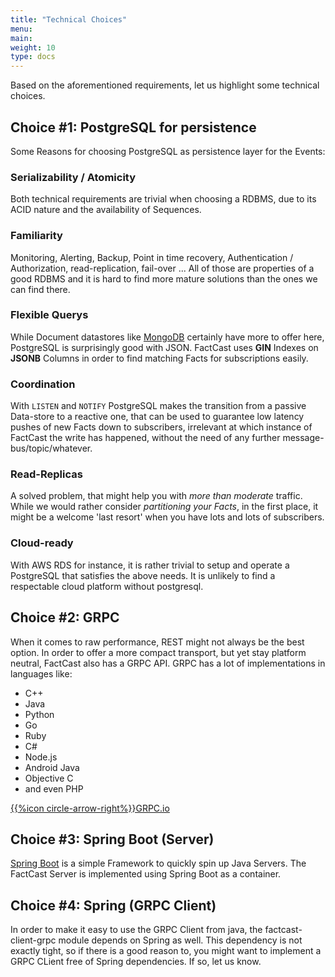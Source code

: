 ```yaml
---
title: "Technical Choices"
menu:
main:
weight: 10
type: docs
---
```


Based on the aforementioned requirements, let us highlight some technical choices.

## Choice #1: PostgreSQL for persistence

Some Reasons for choosing PostgreSQL as persistence layer for the Events:

### Serializability / Atomicity

Both technical requirements are trivial when choosing a RDBMS, due to its ACID nature and the availability of Sequences.

### Familiarity

Monitoring, Alerting, Backup, Point in time recovery, Authentication / Authorization, read-replication, fail-over ... All of those are properties of a good RDBMS and it is hard to find more mature solutions than the ones we can find there.

### Flexible Querys

While Document datastores like [MongoDB](https://mongodb.com) certainly have more to offer here, PostgreSQL is surprisingly good with JSON. FactCast uses **GIN** Indexes on **JSONB** Columns in order to find matching Facts for subscriptions easily.

### Coordination

With ```LISTEN``` and ```NOTIFY``` PostgreSQL makes the transition from a passive Data-store to a reactive one, that can be used to guarantee low latency pushes of new Facts down to subscribers, irrelevant at which instance of FactCast the write has happened, without the need of any further message-bus/topic/whatever.

### Read-Replicas

A solved problem, that might help you with *more than moderate* traffic. While we would rather consider *partitioning your Facts*, in the first place, it might be a welcome 'last resort' when you have lots and lots of subscribers. 

### Cloud-ready

With AWS RDS for instance, it is rather trivial to setup and operate a PostgreSQL that satisfies the above needs. It is unlikely to find a respectable cloud platform without postgresql.   

## Choice #2: GRPC


When it comes to raw performance, REST might not always be the best option. In order to offer a more compact transport, but yet stay platform neutral, FactCast also has a GRPC API. 
GRPC has a lot of implementations in languages like: 

* C++
* Java
* Python
* Go
* Ruby
* C#
* Node.js
* Android Java
* Objective C
* and even PHP

[{{%icon circle-arrow-right%}}GRPC.io ](http://www.grpc.io/)

## Choice #3: Spring Boot (Server)

[Spring Boot](https://projects.spring.io/spring-boot/) is a simple Framework to quickly spin up Java Servers. The FactCast Server is implemented using Spring Boot as a container.

## Choice #4: Spring (GRPC Client)

In order to make it easy to use the GRPC Client from java, the factcast-client-grpc module depends on Spring as well. This dependency is not exactly tight, so if there is a good reason to, you might want to implement a GRPC CLient free of Spring dependencies. If so, let us know.



